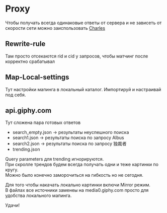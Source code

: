 
# Proxy

Чтобы получать всегда одинаковые ответы от сервера 
и не зависеть от скорости сети можно заиспользовать [Charles](https://www.charlesproxy.com/)

## Rewrite-rule

Там просто отсекаются rid и cid у запросов, чтобы матчинг после корректно срабатывал

## Map-Local-settings

Тут настройки мапинга в локальный каталог. Импортируй и настраивай под себя.

## api.giphy.com

Тут сложена пара готовых ответов

- search_empty.json → результаты неуспешного поиска 
- search1.json → результаты поиска по запросу Albus
- search2.json → результаты поиска по запросу 独裁者
- trending.json

Query parameters для trending игнорируются. <br/>
При скролле трендов будем всегда получать одни и теже картинки по кругу. <br/>
Можно было конечно заморочиться на гибкость но не сегодня. <br/>

Для того чтобы накачать локально картинки включи Mirror режим. <br/>
В файлах все источники заменеы на media0.giphy.com просто для удобства локального мапинга.

Удачи!